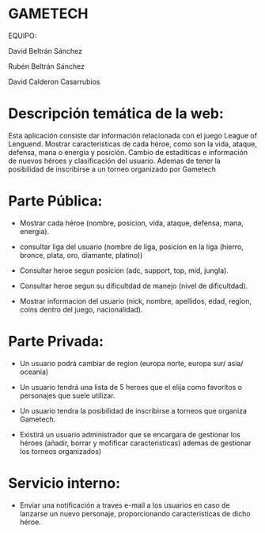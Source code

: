 # GAMETECH
EQUIPO:

David Beltrán Sánchez 

Rubén Beltrán Sánchez

David Calderon Casarrubios



# Descripción temática de la web:
Esta aplicación consiste dar información relacionada con el juego League of Lenguend. Mostrar caracteristicas de cada héroe, como son la vida, ataque, defensa, mana o energia y posición. Cambio de estaditicas e información de nuevos héroes y clasificación del usuario. Ademas de tener la posibilidad de inscribirse a un torneo organizado por Gametech


# Parte Pública:

- Mostrar cada héroe (nombre, posicion, vida, ataque, defensa, mana, energia).

- consultar liga del usuario (nombre de liga, posicion en la liga (hierro, bronce, plata, oro, diamante, platino))

- Consultar heroe segun posicion  (adc, support, top, mid, jungla).

- Consultar heroe segun su dificultdad de manejo (nivel de dificultdad).

- Mostrar informacion del usuario (nick, nombre, apellidos, edad, region, coins dentro del juego, nacionalidad).

# Parte Privada:

- Un usuario podrá cambiar de region (europa norte, europa sur/ asia/ oceania)

- Un usuario tendrá una lista de 5 heroes que el elija como favoritos o personajes que suele utilizar.

- Un usuario tendra la posibilidad de inscribirse a torneos que organiza Gametech.

- Existirá un usuario administrador que se encargara de gestionar los héroes (añadir, borrar y mofificar caracteristicas) ademas de gestionar los torneos organizados)
# Servicio interno:
- Enviar una notificación a traves e-mail a los usuarios en caso de lanzarse un nuevo personaje, proporcionando caracteristicas de dicho héroe.
